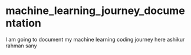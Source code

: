 # machine_learning_journey_documentation
I am going to document my machine learning coding journey here
ashikur rahman sany